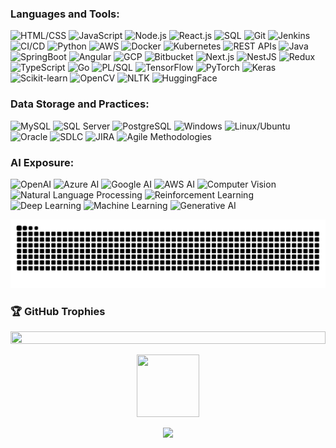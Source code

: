 ### Languages and Tools:
![HTML/CSS](https://img.shields.io/badge/-HTML%2FCSS-black?style=flat-square&logo=html5)
![JavaScript](https://img.shields.io/badge/-JavaScript-black?style=flat-square&logo=javascript)
![Node.js](https://img.shields.io/badge/-Node.js-black?style=flat-square&logo=node.js)
![React.js](https://img.shields.io/badge/-React.js-black?style=flat-square&logo=react)
![SQL](https://img.shields.io/badge/-SQL-black?style=flat-square&logo=postgresql)
![Git](https://img.shields.io/badge/-Git-black?style=flat-square&logo=git)
![Jenkins](https://img.shields.io/badge/-Jenkins-black?style=flat-square&logo=jenkins)
![CI/CD](https://img.shields.io/badge/-CI%2FCD-black?style=flat-square&logo=githubactions)
![Python](https://img.shields.io/badge/-Python-black?style=flat-square&logo=python)
![AWS](https://img.shields.io/badge/-AWS-black?style=flat-square&logo=amazonaws)
![Docker](https://img.shields.io/badge/-Docker-black?style=flat-square&logo=docker)
![Kubernetes](https://img.shields.io/badge/-Kubernetes-black?style=flat-square&logo=kubernetes)
![REST APIs](https://img.shields.io/badge/-REST%20APIs-black?style=flat-square&logo=swagger)
![Java](https://img.shields.io/badge/-Java-black?style=flat-square&logo=java)
![SpringBoot](https://img.shields.io/badge/-SpringBoot-black?style=flat-square&logo=springboot)
![Angular](https://img.shields.io/badge/-Angular-black?style=flat-square&logo=angular)
![GCP](https://img.shields.io/badge/-GCP-black?style=flat-square&logo=googlecloud)
![Bitbucket](https://img.shields.io/badge/-Bitbucket-black?style=flat-square&logo=bitbucket)
![Next.js](https://img.shields.io/badge/-Next.js-black?style=flat-square&logo=next.js)
![NestJS](https://img.shields.io/badge/-NestJS-black?style=flat-square&logo=nestjs)
![Redux](https://img.shields.io/badge/-Redux-black?style=flat-square&logo=redux)
![TypeScript](https://img.shields.io/badge/-TypeScript-black?style=flat-square&logo=typescript)
![Go](https://img.shields.io/badge/-Go-black?style=flat-square&logo=go)
![PL/SQL](https://img.shields.io/badge/-PL%2FSQL-black?style=flat-square&logo=oracle)
![TensorFlow](https://img.shields.io/badge/-TensorFlow-black?style=flat-square&logo=tensorflow)
![PyTorch](https://img.shields.io/badge/-PyTorch-black?style=flat-square&logo=pytorch)
![Keras](https://img.shields.io/badge/-Keras-black?style=flat-square&logo=keras)
![Scikit-learn](https://img.shields.io/badge/-Scikit--learn-black?style=flat-square&logo=scikitlearn)
![OpenCV](https://img.shields.io/badge/-OpenCV-black?style=flat-square&logo=opencv)
![NLTK](https://img.shields.io/badge/-NLTK-black?style=flat-square&logo=python)
![HuggingFace](https://img.shields.io/badge/-HuggingFace-black?style=flat-square&logo=huggingface)

### Data Storage and Practices:
![MySQL](https://img.shields.io/badge/-MySQL-black?style=flat-square&logo=mysql)
![SQL Server](https://img.shields.io/badge/-SQL%20Server-black?style=flat-square&logo=microsoftsqlserver)
![PostgreSQL](https://img.shields.io/badge/-PostgreSQL-black?style=flat-square&logo=postgresql)
![Windows](https://img.shields.io/badge/-Windows-black?style=flat-square&logo=windows)
![Linux/Ubuntu](https://img.shields.io/badge/-Linux%2FUbuntu-black?style=flat-square&logo=linux)
![Oracle](https://img.shields.io/badge/-Oracle-black?style=flat-square&logo=oracle)
![SDLC](https://img.shields.io/badge/-SDLC-black?style=flat-square&logo=gitbook)
![JIRA](https://img.shields.io/badge/-JIRA-black?style=flat-square&logo=jira)
![Agile Methodologies](https://img.shields.io/badge/-Agile-black?style=flat-square&logo=agile)

### AI Exposure:
![OpenAI](https://img.shields.io/badge/-OpenAI-black?style=flat-square&logo=openai)
![Azure AI](https://img.shields.io/badge/-Azure%20AI-black?style=flat-square&logo=microsoftazure)
![Google AI](https://img.shields.io/badge/-Google%20AI-black?style=flat-square&logo=google)
![AWS AI](https://img.shields.io/badge/-AWS%20AI-black?style=flat-square&logo=amazonaws)
![Computer Vision](https://img.shields.io/badge/-Computer%20Vision-black?style=flat-square&logo=opencv)
![Natural Language Processing](https://img.shields.io/badge/-NLP-black?style=flat-square&logo=python)
![Reinforcement Learning](https://img.shields.io/badge/-Reinforcement%20Learning-black?style=flat-square&logo=python)
![Deep Learning](https://img.shields.io/badge/-Deep%20Learning-black?style=flat-square&logo=deepmind)
![Machine Learning](https://img.shields.io/badge/-Machine%20Learning-black?style=flat-square&logo=scikitlearn)
![Generative AI](https://img.shields.io/badge/-Generative%20AI-black?style=flat-square&logo=openai)


<picture>
  <source media="(prefers-color-scheme: dark)" srcset="https://raw.githubusercontent.com/Bhargavijanga58/Bhargavijanga58/output/github-contribution-grid-snake-dark.svg">
  <source media="(prefers-color-scheme: light)" srcset="https://raw.githubusercontent.com/Bhargavijanga58/Bhargavijanga58/output/github-contribution-grid-snake.svg">
  <img alt="github contribution grid snake animation" src="https://raw.githubusercontent.com/Bhargavijanga58/Bhargavijanga58/output/github-contribution-grid-snake.svg">
</picture>


<h3 align="left">🏆 GitHub Trophies</h3>
<img src="https://i.imgur.com/dBaSKWF.gif" height="20" width="100%">

<p align="center">
<img src="https://media.tenor.com/0ENB5HuTH0gAAAAi/trophy-beker.gif"  width="100px" height="100px"></p>
  
<div align="center">
<img src="https://github-profile-trophy.vercel.app/?username=Bhargavijanga58&theme=matrix&no-bg=true&no-frame=true&row=1&column=4&title=MultiLanguage,Commits,PullRequest,Repositories,Organizations,Stars">
 </div>

 <br><br>
